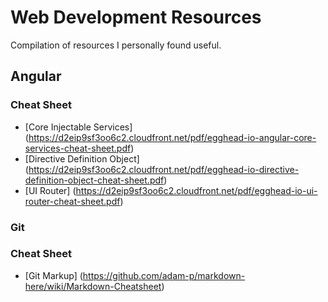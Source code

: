 # Web Development Resources
Compilation of resources I personally found useful.

## Angular

### Cheat Sheet

- [Core Injectable Services] (https://d2eip9sf3oo6c2.cloudfront.net/pdf/egghead-io-angular-core-services-cheat-sheet.pdf)
- [Directive Definition Object] (https://d2eip9sf3oo6c2.cloudfront.net/pdf/egghead-io-directive-definition-object-cheat-sheet.pdf)
- [UI Router] (https://d2eip9sf3oo6c2.cloudfront.net/pdf/egghead-io-ui-router-cheat-sheet.pdf)

### Git

### Cheat Sheet

- [Git Markup] (https://github.com/adam-p/markdown-here/wiki/Markdown-Cheatsheet)
